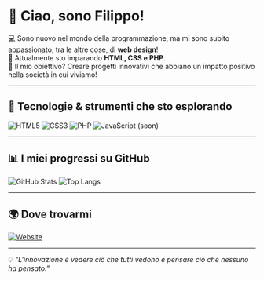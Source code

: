 # 👋 Ciao, sono Filippo!

💻 Sono nuovo nel mondo della programmazione, ma mi sono subito appassionato, tra le altre cose, di **web design**!  
🚀 Attualmente sto imparando **HTML, CSS e PHP**.  
🎯 Il mio obiettivo? Creare progetti innovativi che abbiano un impatto positivo nella società in cui viviamo!

---

## 🔧 Tecnologie & strumenti che sto esplorando
![HTML5](https://img.shields.io/badge/HTML5-E34F26?style=for-the-badge&logo=html5&logoColor=white)
![CSS3](https://img.shields.io/badge/CSS3-1572B6?style=for-the-badge&logo=css3&logoColor=white)
![PHP](https://img.shields.io/badge/PHP-777BB4?style=for-the-badge&logo=php&logoColor=white)
![JavaScript (soon)](https://img.shields.io/badge/JavaScript%20-F7DF1E?style=for-the-badge&logo=javascript&logoColor=black)

---

## 📊 I miei progressi su GitHub
![GitHub Stats](https://github-readme-stats.vercel.app/api?username=filipposiano&show_icons=true&theme=tokyonight)
![Top Langs](https://github-readme-stats.vercel.app/api/top-langs/?username=filipposiano&layout=compact&theme=tokyonight)

---

## 🌍 Dove trovarmi
[![Website](https://img.shields.io/badge/Website-FF5722?style=for-the-badge&logo=google-chrome&logoColor=white)](https:/filipposiano.github.io)

---

💡 *"L'innovazione è vedere ciò che tutti vedono e pensare ciò che nessuno ha pensato."*  

